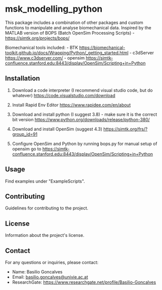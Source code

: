 # msk_modelling_python 

This package includes a combination of other packages and custom functions to manipulate and analyse biomechanical data.
Inspired by the MATLAB version of BOPS (Batch OpenSim Processing Scripts) - https://simtk.org/projects/bops/

Biomechanical tools included:
    - BTK               https://biomechanical-toolkit.github.io/docs/Wrapping/Python/_getting_started.html
    - c3dServer         https://www.c3dserver.com/ 
    - opensim           https://simtk-confluence.stanford.edu:8443/display/OpenSim/Scripting+in+Python 

## Installation

1. Download a code interpreter (I recommend visual studio code, but do whatever)
https://code.visualstudio.com/download
	
2. Install Rapid Env Editor 
https://www.rapidee.com/en/about
	
3. Download and install python (I suggest 3.8) - make sure it is the correct bit version
https://www.python.org/downloads/release/python-380/
	
4. Download and install OpenSim (suggest 4.3)
https://simtk.org/frs/?group_id=91
	
5. Configure OpenSim and Python by running bops.py
    for manual setup of opensim go to https://simtk-confluence.stanford.edu:8443/display/OpenSim/Scripting+in+Python

## Usage

Find examples under "ExampleScripts".

## Contributing

Guidelines for contributing to the project.

## License

Information about the project's license.

## Contact

For any questions or inquiries, please contact:

- Name: Basilio Goncalves
- Email: basilio.goncalves@univie.ac.at
- ResearchGate: https://www.researchgate.net/profile/Basilio-Goncalves

